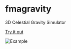 # fmagravity
3D Celestial Gravity Simulator

[Try it out](https://xmb5.github.io/fmagravity/gravity.html)

![Example](https://i.imgur.com/tlIcMIS.gif)
